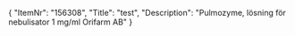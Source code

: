 {
  "ItemNr": "156308",
  "Title": "test",
  "Description": "Pulmozyme, lösning för nebulisator 1 mg/ml Orifarm AB"
}